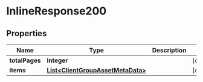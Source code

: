 
# InlineResponse200

## Properties
Name | Type | Description | Notes
------------ | ------------- | ------------- | -------------
**totalPages** | **Integer** |  |  [optional]
**items** | [**List&lt;ClientGroupAssetMetaData&gt;**](ClientGroupAssetMetaData.md) |  |  [optional]



